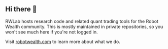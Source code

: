 ## Hi there 👋

RWLab hosts research code and related quant trading tools for the Robot Wealth community. This is mostly maintained in private repositories, so you won't see much here if you're not logged in.

Visit [robotwealth.com](https://robotwealth.com/) to learn more about what we do.
